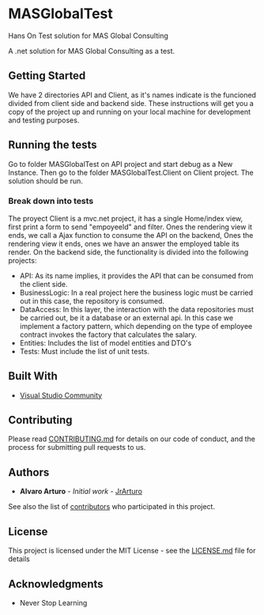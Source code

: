 # MASGlobalTest
Hans On Test solution for MAS Global Consulting

A .net solution for MAS Global Consulting as a test. 

## Getting Started
We have 2 directories API and Client, as it's names indicate is the funcioned divided from client side and backend side.
These instructions will get you a copy of the project up and running on your local machine for development and testing purposes. 

## Running the tests

Go to folder MASGlobalTest on API project and start debug as a New Instance. Then go to the folder MASGlobalTest.Client on Client project.
The solution should be run.

### Break down into tests

The proyect Client is a mvc.net project, it has a single Home/index view, first print a form to send "empoyeeId" and filter.
Ones the rendering view it ends, we call a Ajax function to consume the API on the backend, Ones the rendering view it ends, ones we have an answer the employed table its render.
On the backend side, the functionality is divided into the following projects:

* API: As its name implies, it provides the API that can be consumed from the client side.
* BusinessLogic: In a real project here the business logic must be carried out in this case, the repository is consumed.
* DataAccess: In this layer, the interaction with the data repositories must be carried out, be it a database or an external api. In this case we implement a factory pattern, 
which depending on the type of employee contract invokes the factory that calculates the salary.
* Entities: Includes the list of model entities and DTO's
* Tests: Must include the list of unit tests.

## Built With

* [Visual Studio Community](https://visualstudio.microsoft.com/vs/community/)

## Contributing

Please read [CONTRIBUTING.md](https://gist.github.com/PurpleBooth/b24679402957c63ec426) for details on our code of conduct, and the process for submitting pull requests to us.

## Authors

* **Alvaro Arturo** - *Initial work* - [JrArturo](https://github.com/JrArturo)

See also the list of [contributors](https://github.com/your/project/contributors) who participated in this project.

## License

This project is licensed under the MIT License - see the [LICENSE.md](LICENSE.md) file for details

## Acknowledgments

* Never Stop Learning
